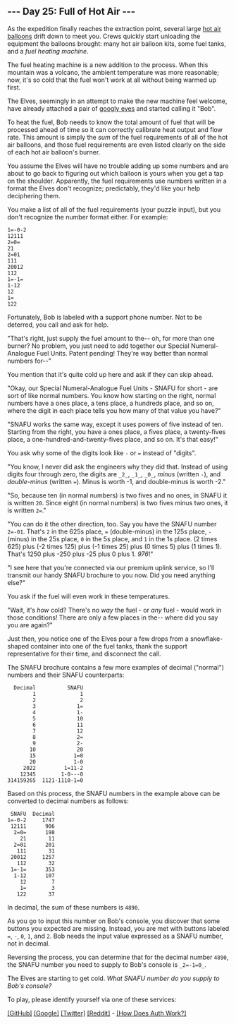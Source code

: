 ## --- Day 25: Full of Hot Air ---

As the expedition finally reaches the extraction point, several large  [hot air balloons](https://en.wikipedia.org/wiki/Hot_air_balloon)  drift down to meet you. Crews quickly start unloading the equipment the balloons brought: many hot air balloon kits, some fuel tanks, and a  _fuel heating machine_.

The fuel heating machine is a new addition to the process. When this mountain was a volcano, the ambient temperature was more reasonable; now, it's so cold that the fuel won't work at all without being warmed up first.

The Elves, seemingly in an attempt to make the new machine feel welcome, have already attached a pair of  [googly eyes](https://en.wikipedia.org/wiki/Googly_eyes)  and started calling it "Bob".

To heat the fuel, Bob needs to know the total amount of fuel that will be processed ahead of time so it can correctly calibrate heat output and flow rate. This amount is simply the  _sum_  of the fuel requirements of all of the hot air balloons, and those fuel requirements are even listed clearly on the side of each hot air balloon's burner.

You assume the Elves will have no trouble adding up some numbers and are about to go back to figuring out which balloon is yours when you get a tap on the shoulder. Apparently, the fuel requirements use numbers written in a format the Elves don't recognize; predictably, they'd like your help deciphering them.

You make a list of all of the fuel requirements (your puzzle input), but you don't recognize the number format either. For example:

```
1=-0-2
12111
2=0=
21
2=01
111
20012
112
1=-1=
1-12
12
1=
122
```

Fortunately, Bob is labeled with a support phone number. Not to be deterred, you call and ask for help.

"That's right, just supply the fuel amount to the-- oh, for more than one burner? No problem, you just need to add together our Special Numeral-Analogue Fuel Units. Patent pending! They're way better than normal numbers for--"

You mention that it's quite cold up here and ask if they can skip ahead.

"Okay, our Special Numeral-Analogue Fuel Units - SNAFU for short - are sort of like normal numbers. You know how starting on the right, normal numbers have a ones place, a tens place, a hundreds place, and so on, where the digit in each place tells you how many of that value you have?"

"SNAFU works the same way, except it uses powers of five instead of ten. Starting from the right, you have a ones place, a fives place, a twenty-fives place, a one-hundred-and-twenty-fives place, and so on. It's that easy!"

You ask why some of the digits look like  `-`  or  `=`  instead of "digits".

"You know, I never did ask the engineers why they did that. Instead of using digits four through zero, the digits are  `_2_`,  `_1_`,  `_0_`,  _minus_  (written  `-`), and  _double-minus_  (written  `=`). Minus is worth -1, and double-minus is worth -2."

"So, because ten (in normal numbers) is two fives and no ones, in SNAFU it is written  `20`. Since eight (in normal numbers) is two fives minus two ones, it is written  `2=`."

"You can do it the other direction, too. Say you have the SNAFU number  `2=-01`. That's  `2`  in the 625s place,  `=`  (double-minus) in the 125s place,  `-`  (minus) in the 25s place,  `0`  in the 5s place, and  `1`  in the 1s place. (2 times 625) plus (-2 times 125) plus (-1 times 25) plus (0 times 5) plus (1 times 1). That's 1250 plus -250 plus -25 plus 0 plus 1.  _976_!"

"I see here that you're connected via our premium uplink service, so I'll transmit our handy SNAFU brochure to you now. Did you need anything else?"

You ask if the fuel will even work in these temperatures.

"Wait, it's  _how_  cold? There's no  _way_  the fuel - or  _any_  fuel - would work in those conditions! There are only a few places in the-- where did you say you are again?"

Just then, you notice one of the Elves pour a few drops from a snowflake-shaped container into one of the fuel tanks, thank the support representative for their time, and disconnect the call.

The SNAFU brochure contains a few more examples of decimal ("normal") numbers and their SNAFU counterparts:

```
  Decimal          SNAFU
        1              1
        2              2
        3             1=
        4             1-
        5             10
        6             11
        7             12
        8             2=
        9             2-
       10             20
       15            1=0
       20            1-0
     2022         1=11-2
    12345        1-0---0
314159265  1121-1110-1=0
```

Based on this process, the SNAFU numbers in the example above can be converted to decimal numbers as follows:

```
 SNAFU  Decimal
1=-0-2     1747
 12111      906
  2=0=      198
    21       11
  2=01      201
   111       31
 20012     1257
   112       32
 1=-1=      353
  1-12      107
    12        7
    1=        3
   122       37
```

In decimal, the sum of these numbers is  `4890`.

As you go to input this number on Bob's console, you discover that some buttons you expected are missing. Instead, you are met with buttons labeled  `=`,  `-`,  `0`,  `1`, and  `2`. Bob needs the input value expressed as a SNAFU number, not in decimal.

Reversing the process, you can determine that for the decimal number  `4890`, the SNAFU number you need to supply to Bob's console is  `_2=-1=0_`.

The Elves are starting to get cold.  _What SNAFU number do you supply to Bob's console?_

To play, please identify yourself via one of these services:

[[GitHub]](https://adventofcode.com/auth/github)  [[Google]](https://adventofcode.com/auth/google)  [[Twitter]](https://adventofcode.com/auth/twitter)  [[Reddit]](https://adventofcode.com/auth/reddit)  -  [[How Does Auth Work?]](https://adventofcode.com/about#faq_auth)
